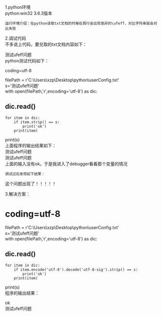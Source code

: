 1.python环境  
    python:win32 3.6.3版本

```
运行环境介绍：在python读取txt文档的时候在首行会出现诡异的\ufeff，对比字符串就会对比失败
```

2.调试代码  
    不多说上代码，要兑取的txt文档内容如下：

测试ufeff问题  
    python测试代码如下：

coding=utf-8

filePath = r'C:\Users\xzp\Desktop\python\userConfig.txt'  
s='测试ufeff问题'  
with open\(filePath,'r',encoding='utf-8'\) as dic:

## dic.read\(\)

```
for item in dic:
    if item.strip() == s:
        print('ok')
    print(item)
```

print\(s\)  
    上面程序的输出结果如下：  
测试ufeff问题  
测试ufeff问题  
    上面的输入没有ok。于是我进入了debugger看看那个变量的情况

```
调试过后发现如下结果：
```

这个问题出现了！！！！！

3.解决方案：

# coding=utf-8

filePath = r'C:\Users\xzp\Desktop\python\userConfig.txt'  
s='测试ufeff问题'  
with open\(filePath,'r',encoding='utf-8'\) as dic:

## dic.read\(\)

```
for item in dic:
    if item.encode('utf-8').decode('utf-8-sig').strip() == s:
        print('ok')
    print(item)
```

print\(s\)  
程序的输出结果：

ok  
﻿测试ufeff问题





